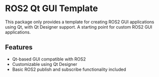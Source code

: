 # ROS2 Qt GUI Template
This package only provides a template for creating ROS2 GUI applications using Qt, with Qt Designer support. A starting point for custom ROS2 GUI applications.

## Features

- Qt-based GUI compatible with ROS2
- Customizable using Qt Designer
- Basic ROS2 publish and subscribe functionality included
